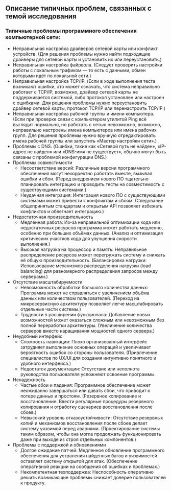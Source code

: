 ## Описание типичных проблем, связанных с темой исследования
### Типичные проблемы программного обеспечения компьютерной сети:
- Неправильная настройка драйверов сетевой карты или конфликт устройств. (Для решения проблемы нужно найти подходящие драйверы для сетевой карты и установить их или переустановить.)
- Неправильная настройка файрвола. (Следует проверить настройки работы с локальным трафиком — то есть с данными, обмен которыми идёт по локальной сети.)
- Неправильная настройка TCP/IP. (Если в ходе выполнения теста возникают ошибки, это может означать, что система неправильно работает с TCP/IP, возможно, драйвер сетевой карты не поддерживается системой, либо протокол установлен или настроен с ошибками. Для решения проблемы нужно переустановить драйвер сетевой карты, протокол TCP/IP или перенастроить TCP/IP.) 
- Неправильная настройка рабочей группы и имени компьютера. (Если при проверке связи с компьютером утилитой Ping всё выглядит нормально, но работать с сетью невозможно, возможно, неправильно настроены имена компьютеров или имена рабочих групп. Для решения проблемы нужно вручную отредактировать имена рабочей группы или запустить «Мастер настройки сети».)
- Проблемы с DNS. (Ошибки, такие как «Сетевой путь не найден», «IP-адрес не найден» или «DNS-имя не существует», обычно могут быть связаны с проблемой конфигурации DNS.)
- Проблемы совместимости
    - Несоответствие версий: Различные версии программного обеспечения могут некорректно работать вместе, вызывая ошибки и сбои. (Перед внедрением нового ПО тщательно планировать интеграцию и проводить тесты на совместимость с существующими системами.)
    - Неудачная интеграция: Интеграция нового ПО с существующими системами может привести к конфликтам и сбоям. (Следование общепринятым стандартам и открытым API позволяет избежать конфликтов и облегчает интеграцию.)
- Недостаточная производительность
    - Медленная работа: Из-за неправильной оптимизации кода или недостаточных ресурсов программа может работать медленно, особенно при больших объёмах данных. (Анализ и оптимизация критических участков кода для улучшения скорости выполнения.)
   - Высокая нагрузка на процессор и память: Неправильное распределение ресурсов может перегружать систему и снижать её общую производительность. (Балансировка нагрузки: Использование механизмов распределения нагрузки (load balancing) для равномерного распределения запросов между серверами.)
- Отсутствие масштабируемости
    - Невозможность обработки большого количества данных: Программа может не справляться с увеличением объёма данных или количеством пользователей. (Переход на микросервисную архитектуру позволяет легче масштабировать отдельные части системы.)
    - Трудности в расширении функционала: Добавление новых возможностей может оказаться сложным или невозможным без полной переработки архитектуры. (Увеличение количества серверов вместо наращивания мощностей одного сервера.)
- Неудобный интерфейс
    - Сложность навигации: Плохо организованный интерфейс затрудняет выполнение основных операций и увеличивает вероятность ошибок со стороны пользователя. (Привлечение специалистов по UX/UI для создания интуитивно понятного и удобного интерфейса.)
    - Недостаток документации: Отсутствие или неполнота руководства пользователя усложняют освоение программы.
- Ненадежность
    - Частые сбои и падения: Программное обеспечение может неожиданно завершаться или давать сбои, что приводит к потере данных и простоям. (Резервное копирование и восстановление: Ввести регулярные процедуры резервного копирования и отработку сценариев восстановления после сбоев.)
    - Невысокий уровень отказоустойчивости: Отсутствие резервных копий и механизмов восстановления после сбоев делает систему уязвимой перед авариями. (Проектирование системы таким образом, чтобы она могла продолжать функционировать даже при выходе из строя отдельных компонентов.)
- Проблемы с поддержкой и обновлениями
    - Долгое ожидание патчей: Медленное обновление программного обеспечения для устранения найденных багов и уязвимостей оставляет систему открытой для атак. (Обеспечение оперативной реакции на сообщения об ошибках и проблемах.)
    - Некомпетентная техподдержка: Неспособность оперативно решить возникающие проблемы снижает доверие пользователей к продукту.
